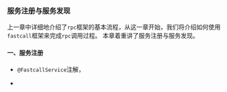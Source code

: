 ### 服务注册与服务发现

上一章中详细地介绍了`rpc`框架的基本流程，从这一章开始，我们将介绍如何使用`fastcall`框架来完成`rpc`调用过程。
本章着重讲了服务注册与服务发现。

#### 一、服务注册

* `@FastcallService`注解，

* 